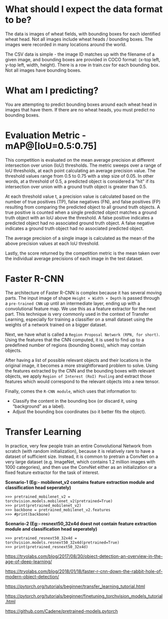 # What should I expect the data format to be?
The data is images of wheat fields, with bounding boxes for each identified wheat head. Not all images include wheat heads / bounding boxes. The images were recorded in many locations around the world.

The CSV data is simple - the image ID matches up with the filename of a given image, and bounding boxes are provided in COCO format: (x-top left, y-top left, width, height). There is a row in train.csv for each bounding box. Not all images have bounding boxes. 

# What am I predicting?
You are attempting to predict bounding boxes around each wheat head in images that have them. If there are no wheat heads, you must predict no bounding boxes.

# Evaluation Metric - mAP@[IoU=0.5:0.75]

This competition is evaluated on the mean average precision at different intersection over union (IoU) thresholds. The metric sweeps over a range of IoU thresholds, at each point calculating an average precision value. The threshold values range from 0.5 to 0.75 with a step size of 0.05. In other words, at a threshold of 0.5, a predicted object is considered a "hit" if its intersection over union with a ground truth object is greater than 0.5.

At each threshold value t, a precision value is calculated based on the number of true positives (TP), false negatives (FN), and false positives (FP) resulting from comparing the predicted object to all ground truth objects. A true positive is counted when a single predicted object matches a ground truth object with an IoU above the threshold. A false positive indicates a predicted object had no associated ground truth object. A false negative indicates a ground truth object had no associated predicted object.

The average precision of a single image is calculated as the mean of the above precision values at each IoU threshold.

Lastly, the score returned by the competition metric is the mean taken over the individual average precisions of each image in the test dataset.

# Faster R-CNN 

The architecture of Faster R-CNN is complex because it has several moving parts. The input image of shape ```Height × Width × Depth``` is passed through a ```pre-trained CNN``` up until an intermediate layer, ending up with a convolutional feature map. We use this as a feature extractor for the next part. This technique is very commonly used in the context of Transfer Learning, especially for training a classifier on a small dataset using the weights of a network trained on a bigger dataset.

Next, we have what is called a ```Region Proposal Network (RPN, for short)```. Using the features that the CNN computed, it is used to find up to a predefined number of regions (bounding boxes), which may contain objects.

After having a list of possible relevant objects and their locations in the original image, it becomes a more straightforward problem to solve. Using the features extracted by the CNN and the bounding boxes with relevant objects, we apply ```Region of Interest (RoI) Pooling``` and extract those features which would correspond to the relevant objects into a new tensor.

Finally, comes the ```R-CNN module```, which uses that information to:

* Classify the content in the bounding box (or discard it, using “background” as a label).
* Adjust the bounding box coordinates (so it better fits the object).

# Transfer Learning

In practice, very few people train an entire Convolutional Network from scratch (with random initialization), because it is relatively rare to have a dataset of sufficient size. Instead, it is common to pretrain a ConvNet on a very large dataset (e.g. ImageNet, which contains 1.2 million images with 1000 categories), and then use the ConvNet either as an initialization or a fixed feature extractor for the task of interest. 

**Scenario-1 (Eg:- mobilenet_v2 contains feature extraction module and classification head seperately)**

```
>>> pretrained_mobilenet_v2 = torchvision.models.mobilenet_v2(pretrained=True)
>>> print(pretrained_mobilenet_v2)
>>> backbone = pretrained_mobilenet_v2.features
>>> #print(backbone)
```

**Scenario-2 (Eg:- resnext50_32x4d doest not contain feature extraction module and classification head seperately)**

```
>>> pretrained_resnext50_32x4d = torchvision.models.resnext50_32x4d(pretrained=True)
>>> print(pretrained_resnext50_32x4d)
```

https://tryolabs.com/blog/2017/08/30/object-detection-an-overview-in-the-age-of-deep-learning/

https://tryolabs.com/blog/2018/01/18/faster-r-cnn-down-the-rabbit-hole-of-modern-object-detection/

https://pytorch.org/tutorials/beginner/transfer_learning_tutorial.html

https://pytorch.org/tutorials/beginner/finetuning_torchvision_models_tutorial.html

https://github.com/Cadene/pretrained-models.pytorch


